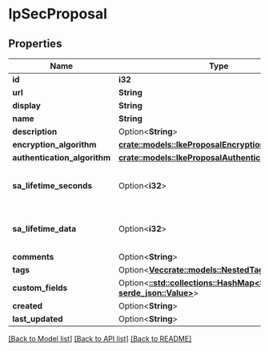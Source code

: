 # IpSecProposal

## Properties

Name | Type | Description | Notes
------------ | ------------- | ------------- | -------------
**id** | **i32** |  | [readonly]
**url** | **String** |  | [readonly]
**display** | **String** |  | [readonly]
**name** | **String** |  | 
**description** | Option<**String**> |  | [optional]
**encryption_algorithm** | [**crate::models::IkeProposalEncryptionAlgorithm**](IKEProposal_encryption_algorithm.md) |  | 
**authentication_algorithm** | [**crate::models::IkeProposalAuthenticationAlgorithm**](IKEProposal_authentication_algorithm.md) |  | 
**sa_lifetime_seconds** | Option<**i32**> | Security association lifetime (seconds) | [optional]
**sa_lifetime_data** | Option<**i32**> | Security association lifetime (in kilobytes) | [optional]
**comments** | Option<**String**> |  | [optional]
**tags** | Option<[**Vec<crate::models::NestedTag>**](NestedTag.md)> |  | [optional]
**custom_fields** | Option<[**::std::collections::HashMap<String, serde_json::Value>**](serde_json::Value.md)> |  | [optional]
**created** | Option<**String**> |  | [readonly]
**last_updated** | Option<**String**> |  | [readonly]

[[Back to Model list]](../README.md#documentation-for-models) [[Back to API list]](../README.md#documentation-for-api-endpoints) [[Back to README]](../README.md)


